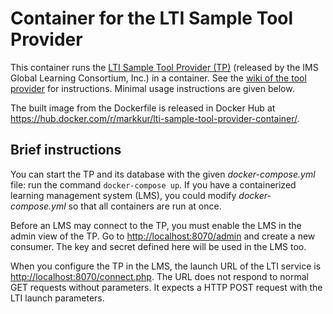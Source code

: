 # Container for the LTI Sample Tool Provider

This container runs the [LTI Sample Tool Provider (TP)](https://github.com/IMSGlobal/LTI-Sample-Tool-Provider-PHP) (released by the IMS Global Learning Consortium, Inc.) in a container.
See the [wiki of the tool provider](https://github.com/IMSGlobal/LTI-Sample-Tool-Provider-PHP/wiki/Usage) for instructions.
Minimal usage instructions are given below.

The built image from the Dockerfile is released in Docker Hub at <https://hub.docker.com/r/markkur/lti-sample-tool-provider-container/>.

## Brief instructions

You can start the TP and its database with the given *docker-compose.yml* file: run the command `docker-compose up`.
If you have a containerized learning management system (LMS), you could modify *docker-compose.yml* so that all containers are run at once.

Before an LMS may connect to the TP, you must enable the LMS in the admin view of the TP.
Go to <http://localhost:8070/admin> and create a new consumer. The key and secret defined here will be used in the LMS too.

When you configure the TP in the LMS, the launch URL of the LTI service is <http://localhost:8070/connect.php>.
The URL does not respond to normal GET requests without parameters. It expects a HTTP POST request with the LTI launch parameters.

